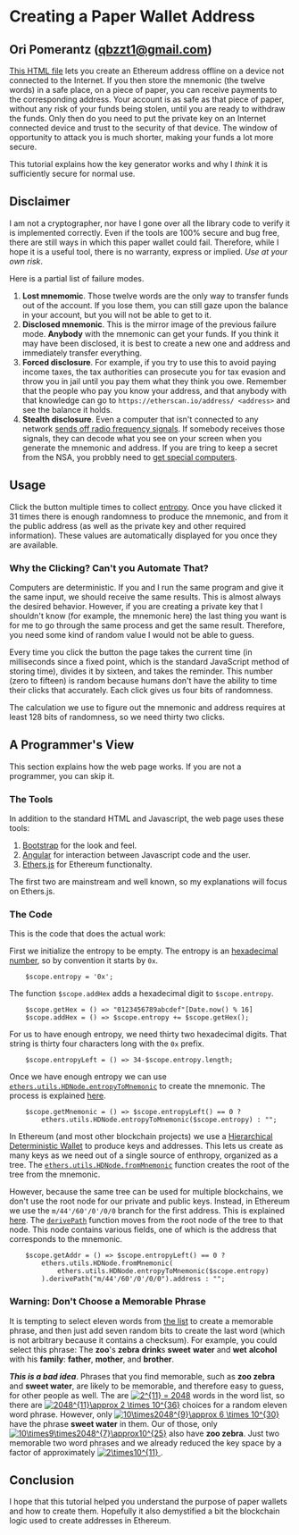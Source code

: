 # Creating a Paper Wallet Address

## Ori Pomerantz (qbzzt1@gmail.com)

[This HTML file](https://qbzzt.github.io/ethereum/paper_wallet.html) lets you
create an Ethereum address offline on a device not connected to the Internet. If you then store the mnemonic 
(the twelve words) in a safe place, on a piece of paper, you can receive payments to the corresponding address. 
Your account is as safe as that piece of paper, without any risk of your funds being stolen, until you are ready to 
withdraw the funds. Only then do you need to put the private key on an Internet connected device and trust to the 
security of that device. The window of opportunity to attack you is much shorter, making your funds a lot more secure.

This tutorial explains how the key generator works and why I *think* it is sufficiently secure for normal use.

## Disclaimer

I am not a cryptographer, nor have I gone over all the library code to verify it is implemented correctly. Even if the tools
are 100% secure and bug free, there are still ways in which this paper wallet could fail. Therefore,
while I hope it is a useful tool, there is no warranty, express or implied. *Use at your own risk*.

Here is a partial list of failure modes.

1. **Lost mnemomic**. Those twelve words are the only way to transfer funds out of the account. If you lose them, you can
still gaze upon the balance in your account, but you will not be able to get to it.
1. **Disclosed mnemonic**. This is the mirror image of the previous failure mode. **Anybody** with the mnemonic can
get your funds. If you think it may have been disclosed, it is best to create a new one and address 
and immediately transfer everything.
1. **Forced disclosure**. For example, if you try to use this to avoid paying income taxes, the
tax authorities can prosecute you for tax evasion and throw you in jail until you pay them what they think you owe. Remember
that the people who pay you know your address, and that anybody with that knowledge can go to 
`https://etherscan.io/address/ <address>` and see the balance it holds.
1. **Stealth disclosure**. Even a computer that isn't connected to any network 
[sends off radio frequency signals](https://www.cl.cam.ac.uk/~mgk25/pet2004-fpd.pdf). If somebody receives those signals,
they can decode what you see on your screen when you generate the mnemonic and address. If you are tring to keep a secret
from the NSA, you probbly need to [get special computers](https://en.wikipedia.org/wiki/Tempest_(codename)). 


## Usage

Click the button multiple times to collect [entropy](https://en.wikipedia.org/wiki/Entropy_(computing)). Once you have clicked
it 31 times there is enough randomness to produce the mnemonic, and from it the public address (as well as the private key 
and other required information). These values are automatically displayed for you once they are available.

### Why the Clicking? Can't you Automate That?

Computers are deterministic. If you and I run the same program and give it the same input, we should receive the same results.
This is almost always the desired behavior. However, if you are creating a private key that I shouldn't know (for example, the
mnemonic here) the last thing you want is for me to go through the same process and get the same result. Therefore, you need 
some kind of random value I would not be able to guess.

Every time you click the button the page takes the current time (in milliseconds since a fixed point, which is the standard
JavaScript method of storing time), divides it by sixteen, and takes the reminder. This number (zero to fifteen) is random
because humans don't have the ability to time their clicks that accurately. Each click gives us four bits of randomness.

The calculation we use to figure out the mnemonic and address requires at least 128 bits of randomness, so we need thirty two
clicks. 

## A Programmer's View

This section explains how the web page works. If you are not a programmer, you can skip it.

### The Tools

In addition to the standard HTML and Javascript, the web page uses these tools:

1. [Bootstrap](https://www.w3schools.com/bootstrap/default.asp) for the look and feel.
1. [Angular](https://www.w3schools.com/angular/default.asp) for interaction between Javascript code and the user.
1. [Ethers.js](https://docs.ethers.io/ethers.js/html/) for Ethereum functionalty.

The first two are mainstream and well known, so my explanations will focus on Ethers.js.


### The Code

This is the code that does the actual work:

First we initialize the entropy to be empty. The entropy is an [hexadecimal number](https://en.wikipedia.org/wiki/Hexadecimal),
so by convention it starts by `0x`. 

```
	$scope.entropy = '0x';
```

The function `$scope.addHex` adds a hexadecimal digit to `$scope.entropy`. 
```
	$scope.getHex = () => "0123456789abcdef"[Date.now() % 16]
 	$scope.addHex = () => $scope.entropy += $scope.getHex();
```

For us to have enough entropy, we need thirty two hexadecimal digits. That string is thirty four characters long 
with the `0x` prefix.
```
	$scope.entropyLeft = () => 34-$scope.entropy.length;
```

Once we have enough entropy we can use 
[`ethers.utils.HDNode.entropyToMnemonic`](https://docs.ethers.io/ethers.js/html/api-advanced.html#static-methods) 
to create the mnemonic. The process is explained
[here](https://github.com/bitcoin/bips/blob/master/bip-0039.mediawiki).
```
	$scope.getMnemonic = () => $scope.entropyLeft() == 0 ? 
		ethers.utils.HDNode.entropyToMnemonic($scope.entropy) : "";
```

In Ethereum (and most other blockchain projects) we use a 
[Hierarchical Deterministic Wallet](https://github.com/bitcoin/bips/blob/master/bip-0032.mediawiki) to 
produce keys and addresses. This lets us create as many keys as we need out of a single source of enthropy,
organized as a tree. The 
[`ethers.utils.HDNode.fromMnemonic`](https://docs.ethers.io/ethers.js/html/api-advanced.html#static-methods)
function creates the root of the tree from the mnemonic. 

However, because the same tree can be used for multiple blockchains, we don't use the root node for our private and
public keys. Instead, in Ethereum we use the `m/44'/60'/0'/0/0` branch for the first address. This is explained
[here](https://github.com/bitcoin/bips/blob/master/bip-0044.mediawiki). The 
[`derivePath`](https://docs.ethers.io/ethers.js/html/api-advanced.html#deriving-child-and-neutered-nodes) function 
moves from the root node of the tree to that node. This node contains various fields, one of which is the address 
that corresponds to the mnemonic.

```
	$scope.getAddr = () => $scope.entropyLeft() == 0 ? 
		ethers.utils.HDNode.fromMnemonic(
			ethers.utils.HDNode.entropyToMnemonic($scope.entropy)
		).derivePath("m/44'/60'/0'/0/0").address : "";
```

### Warning: Don't Choose a Memorable Phrase

It is tempting to select eleven words from [the list](https://github.com/bitcoin/bips/blob/master/bip-0039/english.txt)
to create a memorable phrase, and then just add seven random bits to create the last word (which is not arbitrary because it 
contains a checksum). For example, you could select this phrase: The **zoo**'s **zebra** **drink**s **sweet** **water** 
and **wet** **alcohol** with his **family**: **father**, **mother**, and **brother**. 

***This is a bad idea***. Phrases that you find memorable, such as **zoo zebra** and **sweet water**, are likely to be 
memorable, and therefore easy to guess, for other people as well. The are <a href=
"https://www.codecogs.com/eqnedit.php?latex=2^{11}&space;=&space;2048" target="_blank"><img 
src="https://latex.codecogs.com/gif.latex?2^{11}&space;=&space;2048" title="2^{11} = 2048" /></a> words in the word list, so
there are <a href="https://www.codecogs.com/eqnedit.php?latex=2048^{11}\approx&space;2&space;\times&space;10^{36}" target="_blank">
<img src="https://latex.codecogs.com/gif.latex?2048^{11}\approx&space;2&space;\times&space;10^{36}" 
title="2048^{11}\approx 2 \times 10^{36}" /></a> choices for a random eleven word phrase. However, only 
<a href="https://www.codecogs.com/eqnedit.php?latex=10\times2048^{9}\approx&space;6&space;\times&space;10^{30}" target="_blank">
<img src="https://latex.codecogs.com/gif.latex?10\times2048^{9}\approx&space;6&space;\times&space;10^{30}" title="10\times2048^{9}\approx 
6 \times 10^{30}" /></a> have the phrase **sweet water** in them. Our of those, only <a href=
"https://www.codecogs.com/eqnedit.php?latex=10\times9\times2048^{7}\approx10^{25}" target="_blank"><img
src="https://latex.codecogs.com/gif.latex?10\times9\times2048^{7}\approx10^{25}" title="10\times9\times2048^{7}\approx10^{25}" /></a>
also have **zoo zebra**. Just two memorable two word phrases and we already reduced the key space by a factor of approximately
<a href="https://www.codecogs.com/eqnedit.php?latex=2\times10^{11}" target="_blank">
<img src="https://latex.codecogs.com/gif.latex?2\times10^{11}" title="2\times10^{11}" /> </a>.





## Conclusion

I hope that this tutorial helped you understand the purpose of paper wallets and how to create them. 
Hopefully it also demystified a bit the blockchain logic used to create addresses in Ethereum.
